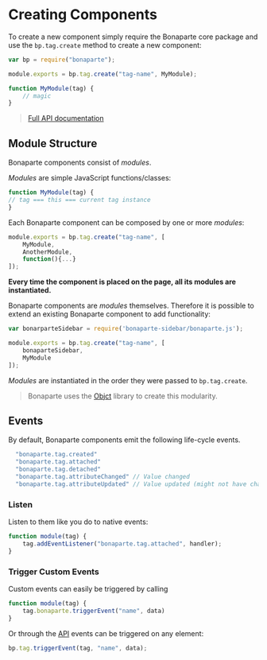 # Creating Components

To create a new component simply require the Bonaparte core package and use the `bp.tag.create` method to create a new component:

```javascript
var bp = require("bonaparte");

module.exports = bp.tag.create("tag-name", MyModule);

function MyModule(tag) {
    // magic
}

```
>[Full API documentation](http://www.bonaparte.io/advanced/api-core.html#bptagcreate)

## Module Structure
Bonaparte components consist of *modules*. 

_Modules_ are simple JavaScript functions/classes:
```javascript
function MyModule(tag) {
// tag === this === current tag instance
}
```
Each Bonaparte component can be composed by one or more _modules_:

```javascript
module.exports = bp.tag.create("tag-name", [
    MyModule, 
    AnotherModule, 
    function(){...}
]);

```
**Every time the component is placed on the page, all its modules are instantiated.**

Bonaparte components are *modules* themselves. Therefore it is possible to extend an existing Bonaparte component to add functionality:

```javascript
var bonarparteSidebar = require('bonaparte-sidebar/bonaparte.js');

module.exports = bp.tag.create("tag-name", [
    bonaparteSidebar,
    MyModule
]);
```

*Modules* are instantiated in the order they were passed to `bp.tag.create`.


> Bonaparte uses the [Objct](http://github.com/greenish/objct) library to create this modularity.

## Events

By default, Bonaparte components emit the following life-cycle events.

```javascript
  "bonaparte.tag.created"
  "bonaparte.tag.attached"
  "bonaparte.tag.detached"
  "bonaparte.tag.attributeChanged" // Value changed
  "bonaparte.tag.attributeUpdated" // Value updated (might not have changed)
```

### Listen
Listen to them like you do to native events:
```javascript
function module(tag) {
    tag.addEventListener("bonaparte.tag.attached", handler);
}
```

### Trigger Custom Events
Custom events can easily be triggered by calling
```javascript
function module(tag) {
    tag.bonaparte.triggerEvent("name", data)
}
```

Or through the [API](#api) events can be triggered on any element: 
```javascript
bp.tag.triggerEvent(tag, "name", data);
```
